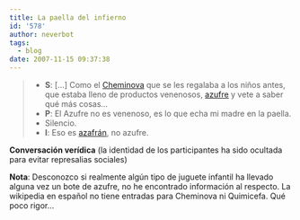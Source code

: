 ```yaml
---
title: La paella del infierno
id: '578'
author: neverbot
tags:
  - blog
date: 2007-11-15 09:37:38
---
```


> * **S**: \[...\] Como el [Cheminova](http://www.teacuerdas.com/nostalgia-juguetes-cheminova.htm) que se les regalaba a los niños antes, que estaba lleno de productos venenosos, [azufre](http://en.wikipedia.org/wiki/Sulfur) y vete a saber qué más cosas...
> * **P**: El Azufre no es venenoso, es lo que echa mi madre en la paella.
> * Silencio.
> * **I**: Eso es [azafrán](http://en.wikipedia.org/wiki/Saffron), no azufre.

**Conversación verídica** (la identidad de los participantes ha sido ocultada para evitar represalias sociales)

**Nota**: Desconozco si realmente algún tipo de juguete infantil ha llevado alguna vez un bote de azufre, no he encontrado información al respecto. La wikipedia en español no tiene entradas para Cheminova ni Quimicefa. Qué poco rigor...
